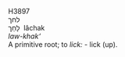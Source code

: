 <body>
  <p>H3897<br>  לחך  <br> לָחַך  ‎  lâchak  <br><i>law-khak‘ </i><br>A primitive root; to <i>lick: - </i>lick (up).<br></p>
 </body>